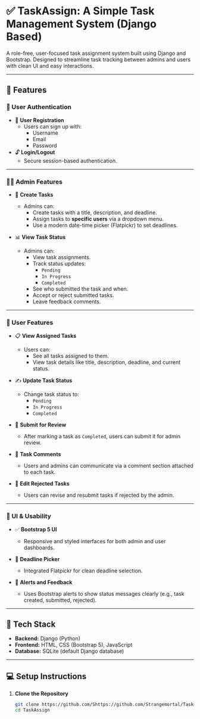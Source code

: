 # ✅ TaskAssign: A Simple Task Management System (Django Based)

A role-free, user-focused task assignment system built using Django and Bootstrap. Designed to streamline task tracking between admins and users with clean UI and easy interactions.

---

## 🚀 Features

### 👥 User Authentication

- 🔐 **User Registration**
  - Users can sign up with:
    - Username
    - Email
    - Password
- 🔓 **Login/Logout**
  - Secure session-based authentication.

---

### 👨‍💼 Admin Features

- 📝 **Create Tasks**
  - Admins can:
    - Create tasks with a title, description, and deadline.
    - Assign tasks to **specific users** via a dropdown menu.
    - Use a modern date-time picker (Flatpickr) to set deadlines.

- 📊 **View Task Status**
  - Admins can:
    - View task assignments.
    - Track status updates:
      - `Pending`
      - `In Progress`
      - `Completed`
    - See who submitted the task and when.
    - Accept or reject submitted tasks.
    - Leave feedback comments.

---

### 👤 User Features

- 📋 **View Assigned Tasks**
  - Users can:
    - See all tasks assigned to them.
    - View task details like title, description, deadline, and current status.

- ✍️ **Update Task Status**
  - Change task status to:
    - `Pending`
    - `In Progress`
    - `Completed`

- 🚀 **Submit for Review**
  - After marking a task as `Completed`, users can submit it for admin review.

- 💬 **Task Comments**
  - Users and admins can communicate via a comment section attached to each task.

- 🔁 **Edit Rejected Tasks**
  - Users can revise and resubmit tasks if rejected by the admin.

---

### 🎨 UI & Usability

- ✅ **Bootstrap 5 UI**
  - Responsive and styled interfaces for both admin and user dashboards.
  
- 📅 **Deadline Picker**
  - Integrated Flatpickr for clean deadline selection.

- 📢 **Alerts and Feedback**
  - Uses Bootstrap alerts to show status messages clearly (e.g., task created, submitted, rejected).

---

## 🧰 Tech Stack

- **Backend:** Django (Python)
- **Frontend:** HTML, CSS (Bootstrap 5), JavaScript
- **Database:** SQLite (default Django database)

---

## 💻 Setup Instructions

1. **Clone the Repository**

   ```bash
   git clone https://github.com/Shttps://github.com/Strangemortal/TaskAssign.git
   cd TaskAssign
